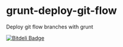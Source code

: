 grunt-deploy-git-flow
=====================

Deploy git flow branches with grunt 

[![Bitdeli Badge](https://d2weczhvl823v0.cloudfront.net/jwalsh/grunt-deploy-git-flow/trend.png)](https://bitdeli.com/free "Bitdeli Badge")

